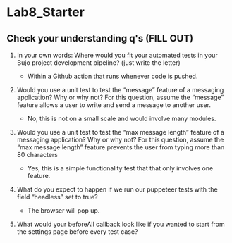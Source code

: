 # Lab8_Starter

## Check your understanding q's (FILL OUT)
1. In your own words: Where would you fit your automated tests in your Bujo project development pipeline? (just write the letter)
   - Within a Github action that runs whenever code is pushed.

2. Would you use a unit test to test the “message” feature of a messaging application? Why or why not? For this question, assume the “message” feature allows a user to write and send a message to another user.
   - No, this is not on a small scale and would involve many modules.

3. Would you use a unit test to test the “max message length” feature of a messaging application? Why or why not? For this question, assume the “max message length” feature prevents the user from typing more than 80 characters
   - Yes, this is a simple functionality test that that only involves one feature.

4. What do you expect to happen if we run our puppeteer tests with the field “headless” set to true?
   - The browser will pop up.

5. What would your beforeAll callback look like if you wanted to start from the settings page before every test case?

